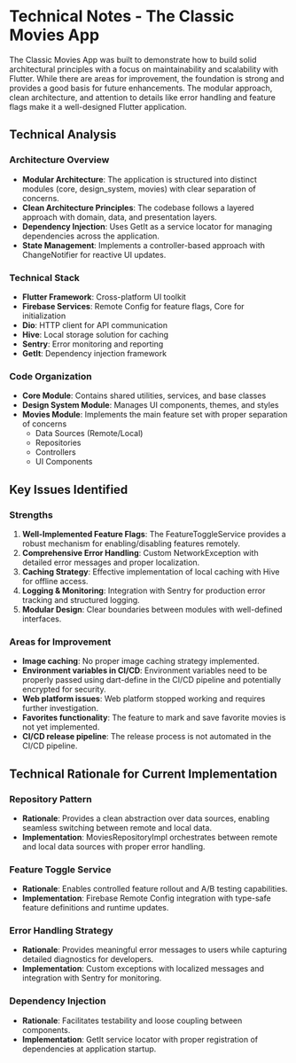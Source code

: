 # Technical Notes - The Classic Movies App

The Classic Movies App was built to demonstrate how to build solid architectural principles with a focus on maintainability and scalability with Flutter. While there are areas for improvement, the foundation is strong and provides a good basis for future enhancements. The modular approach, clean architecture, and attention to details like error handling and feature flags make it a well-designed Flutter application.

## Technical Analysis

### Architecture Overview
- **Modular Architecture**: The application is structured into distinct modules (core, design_system, movies) with clear separation of concerns.
- **Clean Architecture Principles**: The codebase follows a layered approach with domain, data, and presentation layers.
- **Dependency Injection**: Uses GetIt as a service locator for managing dependencies across the application.
- **State Management**: Implements a controller-based approach with ChangeNotifier for reactive UI updates.

### Technical Stack
- **Flutter Framework**: Cross-platform UI toolkit
- **Firebase Services**: Remote Config for feature flags, Core for initialization
- **Dio**: HTTP client for API communication
- **Hive**: Local storage solution for caching
- **Sentry**: Error monitoring and reporting
- **GetIt**: Dependency injection framework

### Code Organization
- **Core Module**: Contains shared utilities, services, and base classes
- **Design System Module**: Manages UI components, themes, and styles
- **Movies Module**: Implements the main feature set with proper separation of concerns
  - Data Sources (Remote/Local)
  - Repositories
  - Controllers
  - UI Components

## Key Issues Identified

### Strengths
1. **Well-Implemented Feature Flags**: The FeatureToggleService provides a robust mechanism for enabling/disabling features remotely.
2. **Comprehensive Error Handling**: Custom NetworkException with detailed error messages and proper localization.
3. **Caching Strategy**: Effective implementation of local caching with Hive for offline access.
4. **Logging & Monitoring**: Integration with Sentry for production error tracking and structured logging.
5. **Modular Design**: Clear boundaries between modules with well-defined interfaces.

### Areas for Improvement
- **Image caching**: No proper image caching strategy implemented.
- **Environment variables in CI/CD**: Environment variables need to be properly passed using dart-define in the CI/CD pipeline and potentially encrypted for security.
- **Web platform issues**: Web platform stopped working and requires further investigation.
- **Favorites functionality**: The feature to mark and save favorite movies is not yet implemented.
- **CI/CD release pipeline**: The release process is not automated in the CI/CD pipeline.

## Technical Rationale for Current Implementation

### Repository Pattern
- **Rationale**: Provides a clean abstraction over data sources, enabling seamless switching between remote and local data.
- **Implementation**: MoviesRepositoryImpl orchestrates between remote and local data sources with proper error handling.

### Feature Toggle Service
- **Rationale**: Enables controlled feature rollout and A/B testing capabilities.
- **Implementation**: Firebase Remote Config integration with type-safe feature definitions and runtime updates.

### Error Handling Strategy
- **Rationale**: Provides meaningful error messages to users while capturing detailed diagnostics for developers.
- **Implementation**: Custom exceptions with localized messages and integration with Sentry for monitoring.

### Dependency Injection
- **Rationale**: Facilitates testability and loose coupling between components.
- **Implementation**: GetIt service locator with proper registration of dependencies at application startup.
